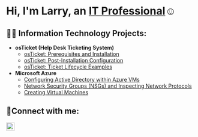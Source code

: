 ### <h1>Hi, I'm Larry, an <a href="https://linkedin.com/in/larryharris0550">IT Professional</a>☺</h1>

<h2>👨‍💻 Information Technology Projects:</h2>

- <b>osTicket (Help Desk Ticketing System)</b>
  - [osTicket: Prerequisites and Installation](https://github.com/larryharris55/osticket-prereqs)
  - [osTicket: Post-Installation Configuration](https://github.com/larryharris55/post-install-config)
  - [osTicket: Ticket Lifecycle Examples](https://github.com/larryharris55/ticket-lifecycle)
- <b>Microsoft Azure</b>
  - [Configuring Active Directory within Azure VMs](https://github.com/larryharris55/configure-ad)
  - [Network Security Groups (NSGs) and Inspecting Network Protocols](https://github.com/larryharris55/azure-network-protocols)
  - [Creating Virtual Machines](https://github.com/larryharris55/Virtual-Machine)
<h2>🤳Connect with me:</h2>


[<img align="left" alt="Josh | LinkedIn" width="22px" src="https://cdn.jsdelivr.net/npm/simple-icons@v3/icons/linkedin.svg" />][linkedin]




[linkedin]: https://linkedin.com/in/larryharris0550
